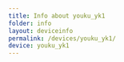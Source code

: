 ```yaml
---
title: Info about youku_yk1
folder: info
layout: deviceinfo
permalink: /devices/youku_yk1/
device: youku_yk1
---
```

